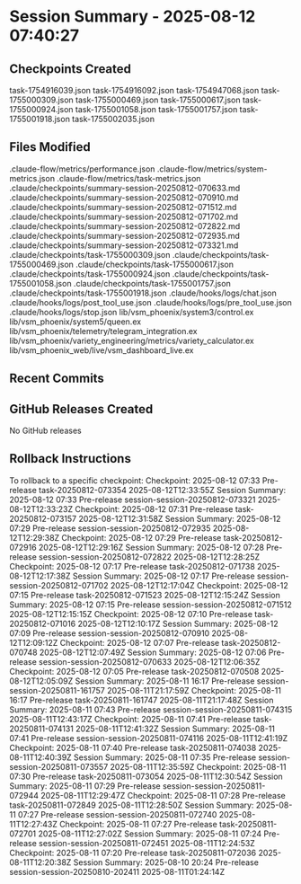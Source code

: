 # Session Summary - 2025-08-12 07:40:27

## Checkpoints Created
task-1754916039.json
task-1754916092.json
task-1754947068.json
task-1755000309.json
task-1755000469.json
task-1755000617.json
task-1755000924.json
task-1755001058.json
task-1755001757.json
task-1755001918.json
task-1755002035.json

## Files Modified
.claude-flow/metrics/performance.json
.claude-flow/metrics/system-metrics.json
.claude-flow/metrics/task-metrics.json
.claude/checkpoints/summary-session-20250812-070633.md
.claude/checkpoints/summary-session-20250812-070910.md
.claude/checkpoints/summary-session-20250812-071512.md
.claude/checkpoints/summary-session-20250812-071702.md
.claude/checkpoints/summary-session-20250812-072822.md
.claude/checkpoints/summary-session-20250812-072935.md
.claude/checkpoints/summary-session-20250812-073321.md
.claude/checkpoints/task-1755000309.json
.claude/checkpoints/task-1755000469.json
.claude/checkpoints/task-1755000617.json
.claude/checkpoints/task-1755000924.json
.claude/checkpoints/task-1755001058.json
.claude/checkpoints/task-1755001757.json
.claude/checkpoints/task-1755001918.json
.claude/hooks/logs/chat.json
.claude/hooks/logs/post_tool_use.json
.claude/hooks/logs/pre_tool_use.json
.claude/hooks/logs/stop.json
lib/vsm_phoenix/system3/control.ex
lib/vsm_phoenix/system5/queen.ex
lib/vsm_phoenix/telemetry/telegram_integration.ex
lib/vsm_phoenix/variety_engineering/metrics/variety_calculator.ex
lib/vsm_phoenix_web/live/vsm_dashboard_live.ex

## Recent Commits


## GitHub Releases Created
No GitHub releases

## Rollback Instructions
To rollback to a specific checkpoint:
Checkpoint: 2025-08-12 07:33	Pre-release	task-20250812-073354	2025-08-12T12:33:55Z
Session Summary: 2025-08-12 07:33	Pre-release	session-session-20250812-073321	2025-08-12T12:33:23Z
Checkpoint: 2025-08-12 07:31	Pre-release	task-20250812-073157	2025-08-12T12:31:58Z
Session Summary: 2025-08-12 07:29	Pre-release	session-session-20250812-072935	2025-08-12T12:29:38Z
Checkpoint: 2025-08-12 07:29	Pre-release	task-20250812-072916	2025-08-12T12:29:16Z
Session Summary: 2025-08-12 07:28	Pre-release	session-session-20250812-072822	2025-08-12T12:28:25Z
Checkpoint: 2025-08-12 07:17	Pre-release	task-20250812-071738	2025-08-12T12:17:38Z
Session Summary: 2025-08-12 07:17	Pre-release	session-session-20250812-071702	2025-08-12T12:17:04Z
Checkpoint: 2025-08-12 07:15	Pre-release	task-20250812-071523	2025-08-12T12:15:24Z
Session Summary: 2025-08-12 07:15	Pre-release	session-session-20250812-071512	2025-08-12T12:15:15Z
Checkpoint: 2025-08-12 07:10	Pre-release	task-20250812-071016	2025-08-12T12:10:17Z
Session Summary: 2025-08-12 07:09	Pre-release	session-session-20250812-070910	2025-08-12T12:09:12Z
Checkpoint: 2025-08-12 07:07	Pre-release	task-20250812-070748	2025-08-12T12:07:49Z
Session Summary: 2025-08-12 07:06	Pre-release	session-session-20250812-070633	2025-08-12T12:06:35Z
Checkpoint: 2025-08-12 07:05	Pre-release	task-20250812-070508	2025-08-12T12:05:09Z
Session Summary: 2025-08-11 16:17	Pre-release	session-session-20250811-161757	2025-08-11T21:17:59Z
Checkpoint: 2025-08-11 16:17	Pre-release	task-20250811-161747	2025-08-11T21:17:48Z
Session Summary: 2025-08-11 07:43	Pre-release	session-session-20250811-074315	2025-08-11T12:43:17Z
Checkpoint: 2025-08-11 07:41	Pre-release	task-20250811-074131	2025-08-11T12:41:32Z
Session Summary: 2025-08-11 07:41	Pre-release	session-session-20250811-074116	2025-08-11T12:41:19Z
Checkpoint: 2025-08-11 07:40	Pre-release	task-20250811-074038	2025-08-11T12:40:39Z
Session Summary: 2025-08-11 07:35	Pre-release	session-session-20250811-073557	2025-08-11T12:35:59Z
Checkpoint: 2025-08-11 07:30	Pre-release	task-20250811-073054	2025-08-11T12:30:54Z
Session Summary: 2025-08-11 07:29	Pre-release	session-session-20250811-072944	2025-08-11T12:29:47Z
Checkpoint: 2025-08-11 07:28	Pre-release	task-20250811-072849	2025-08-11T12:28:50Z
Session Summary: 2025-08-11 07:27	Pre-release	session-session-20250811-072740	2025-08-11T12:27:43Z
Checkpoint: 2025-08-11 07:27	Pre-release	task-20250811-072701	2025-08-11T12:27:02Z
Session Summary: 2025-08-11 07:24	Pre-release	session-session-20250811-072451	2025-08-11T12:24:53Z
Checkpoint: 2025-08-11 07:20	Pre-release	task-20250811-072036	2025-08-11T12:20:38Z
Session Summary: 2025-08-10 20:24	Pre-release	session-session-20250810-202411	2025-08-11T01:24:14Z
